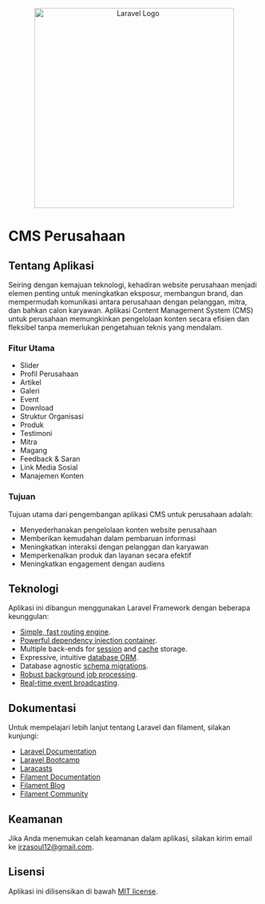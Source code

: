 <p align="center"><a href="https://laravel.com" target="_blank"><img src="https://raw.githubusercontent.com/laravel/art/master/logo-lockup/5%20SVG/2%20CMYK/1%20Full%20Color/laravel-logolockup-cmyk-red.svg" width="400" alt="Laravel Logo"></a></p>

# CMS Perusahaan

## Tentang Aplikasi

Seiring dengan kemajuan teknologi, kehadiran website perusahaan menjadi elemen penting untuk meningkatkan eksposur, membangun brand, dan mempermudah komunikasi antara perusahaan dengan pelanggan, mitra, dan bahkan calon karyawan. Aplikasi Content Management System (CMS) untuk perusahaan memungkinkan pengelolaan konten secara efisien dan fleksibel tanpa memerlukan pengetahuan teknis yang mendalam.

### Fitur Utama

-   Slider
-   Profil Perusahaan
-   Artikel
-   Galeri
-   Event
-   Download
-   Struktur Organisasi
-   Produk
-   Testimoni
-   Mitra
-   Magang
-   Feedback & Saran
-   Link Media Sosial
-   Manajemen Konten

### Tujuan

Tujuan utama dari pengembangan aplikasi CMS untuk perusahaan adalah:

-   Menyederhanakan pengelolaan konten website perusahaan
-   Memberikan kemudahan dalam pembaruan informasi
-   Meningkatkan interaksi dengan pelanggan dan karyawan
-   Memperkenalkan produk dan layanan secara efektif
-   Meningkatkan engagement dengan audiens

## Teknologi

Aplikasi ini dibangun menggunakan Laravel Framework dengan beberapa keunggulan:

-   [Simple, fast routing engine](https://laravel.com/docs/routing).
-   [Powerful dependency injection container](https://laravel.com/docs/container).
-   Multiple back-ends for [session](https://laravel.com/docs/session) and [cache](https://laravel.com/docs/cache) storage.
-   Expressive, intuitive [database ORM](https://laravel.com/docs/eloquent).
-   Database agnostic [schema migrations](https://laravel.com/docs/migrations).
-   [Robust background job processing](https://laravel.com/docs/queues).
-   [Real-time event broadcasting](https://laravel.com/docs/broadcasting).

## Dokumentasi

Untuk mempelajari lebih lanjut tentang Laravel dan filament, silakan kunjungi:

-   [Laravel Documentation](https://laravel.com/docs)
-   [Laravel Bootcamp](https://bootcamp.laravel.com)
-   [Laracasts](https://laracasts.com)
-   [Filament Documentation](https://filamentphp.com/docs)
-   [Filament Blog](https://filamentphp.com/blog)
-   [Filament Community](https://github.com/filamentphp/filament/discussions)

## Keamanan

Jika Anda menemukan celah keamanan dalam aplikasi, silakan kirim email ke [irzasoul12@gmail.com](mailto:irzasoul12@gmail.com).

## Lisensi

Aplikasi ini dilisensikan di bawah [MIT license](https://opensource.org/licenses/MIT).
